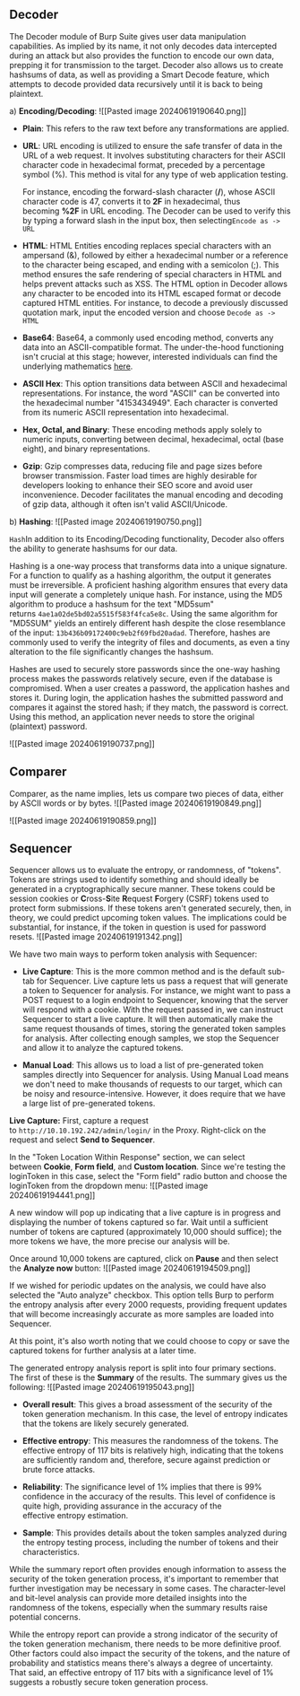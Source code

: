 ## Decoder
The Decoder module of Burp Suite gives user data manipulation capabilities. As implied by its name, it not only decodes data intercepted during an attack but also provides the function to encode our own data, prepping it for transmission to the target. Decoder also allows us to create hashsums of data, as well as providing a Smart Decode feature, which attempts to decode provided data recursively until it is back to being plaintext.

a) **Encoding/Decoding**:
![[Pasted image 20240619190640.png]]

- **Plain**: This refers to the raw text before any transformations are applied.
    
- **URL**: URL encoding is utilized to ensure the safe transfer of data in the URL of a web request. It involves substituting characters for their ASCII character code in hexadecimal format, preceded by a percentage symbol (%). This method is vital for any type of web application testing.
    
    For instance, encoding the forward-slash character (**/**), whose ASCII character code is 47, converts it to **2F** in hexadecimal, thus becoming **%2F** in URL encoding. The Decoder can be used to verify this by typing a forward slash in the input box, then selecting`Encode as -> URL`

- **HTML**: HTML Entities encoding replaces special characters with an ampersand (&), followed by either a hexadecimal number or a reference to the character being escaped, and ending with a semicolon (;). This method ensures the safe rendering of special characters in HTML and helps prevent attacks such as XSS. The HTML option in Decoder allows any character to be encoded into its HTML escaped format or decode captured HTML entities. For instance, to decode a previously discussed quotation mark, input the encoded version and choose `Decode as -> HTML`

- **Base64**: Base64, a commonly used encoding method, converts any data into an ASCII-compatible format. The under-the-hood functioning isn't crucial at this stage; however, interested individuals can find the underlying mathematics [here](https://stackabuse.com/encoding-and-decoding-base64-strings-in-python).
    
- **ASCII Hex**: This option transitions data between ASCII and hexadecimal representations. For instance, the word "ASCII" can be converted into the hexadecimal number "4153434949". Each character is converted from its numeric ASCII representation into hexadecimal.
    
- **Hex, Octal, and Binary**: These encoding methods apply solely to numeric inputs, converting between decimal, hexadecimal, octal (base eight), and binary representations.
    
- **Gzip**: Gzip compresses data, reducing file and page sizes before browser transmission. Faster load times are highly desirable for developers looking to enhance their SEO score and avoid user inconvenience. Decoder facilitates the manual encoding and decoding of gzip data, although it often isn't valid ASCII/Unicode. 
   
b) **Hashing**:
							![[Pasted image 20240619190750.png]]

`Hash`In addition to its Encoding/Decoding functionality, Decoder also offers the ability to generate hashsums for our data.

Hashing is a one-way process that transforms data into a unique signature. For a function to qualify as a hashing algorithm, the output it generates must be irreversible. A proficient hashing algorithm ensures that every data input will generate a completely unique hash. For instance, using the MD5 algorithm to produce a hashsum for the text "MD5sum" returns `4ae1a02de5bd02a5515f583f4fca5e8c`. Using the same algorithm for "MD5SUM" yields an entirely different hash despite the close resemblance of the input: `13b436b09172400c9eb2f69fbd20adad`. Therefore, hashes are commonly used to verify the integrity of files and documents, as even a tiny alteration to the file significantly changes the hashsum.

Hashes are used to securely store passwords since the one-way hashing process makes the passwords relatively secure, even if the database is compromised. When a user creates a password, the application hashes and stores it. During login, the application hashes the submitted password and compares it against the stored hash; if they match, the password is correct. Using this method, an application never needs to store the original (plaintext) password.

![[Pasted image 20240619190737.png]]
## Comparer
Comparer, as the name implies, lets us compare two pieces of data, either by ASCII words or by bytes.
![[Pasted image 20240619190849.png]]

![[Pasted image 20240619190859.png]]


## Sequencer
Sequencer allows us to evaluate the entropy, or randomness, of "tokens". Tokens are strings used to identify something and should ideally be generated in a cryptographically secure manner. These tokens could be session cookies or **C**ross-**S**ite **R**equest **F**orgery (CSRF) tokens used to protect form submissions. If these tokens aren't generated securely, then, in theory, we could predict upcoming token values. The implications could be substantial, for instance, if the token in question is used for password resets.
![[Pasted image 20240619191342.png]]

We have two main ways to perform token analysis with Sequencer:
- **Live Capture**: This is the more common method and is the default sub-tab for Sequencer. Live capture lets us pass a request that will generate a token to Sequencer for analysis. For instance, we might want to pass a POST request to a login endpoint to Sequencer, knowing that the server will respond with a cookie. With the request passed in, we can instruct Sequencer to start a live capture. It will then automatically make the same request thousands of times, storing the generated token samples for analysis. After collecting enough samples, we stop the Sequencer and allow it to analyze the captured tokens.
    
- **Manual Load**: This allows us to load a list of pre-generated token samples directly into Sequencer for analysis. Using Manual Load means we don't need to make thousands of requests to our target, which can be noisy and resource-intensive. However, it does require that we have a large list of pre-generated tokens.

 **Live Capture:**
First, capture a request to `http://10.10.192.242/admin/login/` in the Proxy. Right-click on the request and select **Send to Sequencer**.

In the "Token Location Within Response" section, we can select between **Cookie**, **Form field**, and **Custom location**. Since we're testing the loginToken in this case, select the "Form field" radio button and choose the loginToken from the dropdown menu:
![[Pasted image 20240619194441.png]]

A new window will pop up indicating that a live capture is in progress and displaying the number of tokens captured so far. Wait until a sufficient number of tokens are captured (approximately 10,000 should suffice); the more tokens we have, the more precise our analysis will be.

Once around 10,000 tokens are captured, click on **Pause** and then select the **Analyze now** button:
![[Pasted image 20240619194509.png]]

If we wished for periodic updates on the analysis, we could have also selected the "Auto analyze" checkbox. This option tells Burp to perform the entropy analysis after every 2000 requests, providing frequent updates that will become increasingly accurate as more samples are loaded into Sequencer.

At this point, it's also worth noting that we could choose to copy or save the captured tokens for further analysis at a later time.

The generated entropy analysis report is split into four primary sections. The first of these is the **Summary** of the results. The summary gives us the following:
![[Pasted image 20240619195043.png]]

- **Overall result**: This gives a broad assessment of the security of the token generation mechanism. In this case, the level of entropy indicates that the tokens are likely securely generated.
    
- **Effective entropy**: This measures the randomness of the tokens. The effective entropy of 117 bits is relatively high, indicating that the tokens are sufficiently random and, therefore, secure against prediction or brute force attacks.
    
- **Reliability**: The significance level of 1% implies that there is 99% confidence in the accuracy of the results. This level of confidence is quite high, providing assurance in the accuracy of the effective entropy estimation.
    
- **Sample**: This provides details about the token samples analyzed during the entropy testing process, including the number of tokens and their characteristics.
    

While the summary report often provides enough information to assess the security of the token generation process, it's important to remember that further investigation may be necessary in some cases. The character-level and bit-level analysis can provide more detailed insights into the randomness of the tokens, especially when the summary results raise potential concerns.

While the entropy report can provide a strong indicator of the security of the token generation mechanism, there needs to be more definitive proof. Other factors could also impact the security of the tokens, and the nature of probability and statistics means there's always a degree of uncertainty. That said, an effective entropy of 117 bits with a significance level of 1% suggests a robustly secure token generation process.



